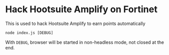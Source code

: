 # Hack Hootsuite Amplify on Fortinet
This is used to hack Hootsuite Amplify to earn points automatically

`node index.js [DEBUG]`

With `DEBUG`, browser will be started in non-headless mode, not closed at the end.

